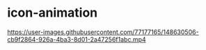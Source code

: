 # icon-animation

https://user-images.githubusercontent.com/77177165/148630506-cb9f2864-926a-4ba3-8d01-2a47256f1abc.mp4

